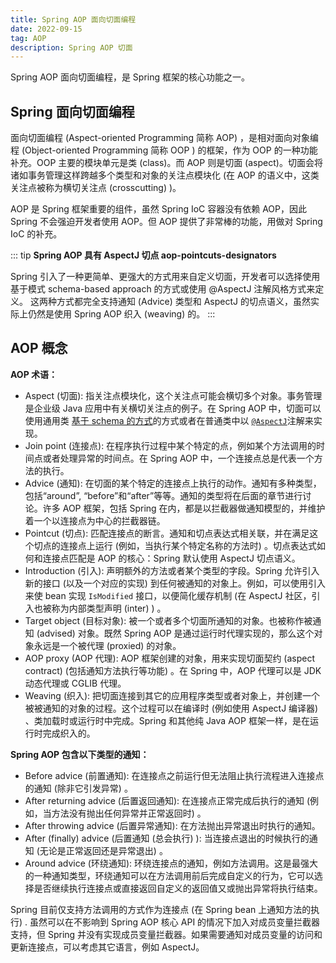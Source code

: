 ```yaml
---
title: Spring AOP 面向切面编程
date: 2022-09-15
tag: AOP
description: Spring AOP 切面
---
```


Spring AOP 面向切面编程，是 Spring 框架的核心功能之一。
<!-- more -->

## Spring 面向切面编程

面向切面编程 (Aspect-oriented Programming 简称 AOP) ，是相对面向对象编程 (Object-oriented Programming 简称 OOP ) 的框架，作为 OOP 的一种功能补充。OOP 主要的模块单元是类 (class)。而 AOP 则是切面 (aspect)。切面会将诸如事务管理这样跨越多个类型和对象的关注点模块化 (在 AOP 的语义中，这类关注点被称为横切关注点 (crosscutting) )。

AOP 是 Spring 框架重要的组件，虽然 Spring IoC 容器没有依赖 AOP，因此 Spring 不会强迫开发者使用 AOP。但 AOP 提供了非常棒的功能，用做对 Spring IoC 的补充。

::: tip
**Spring AOP 具有 AspectJ 切点 aop-pointcuts-designators**

Spring 引入了一种更简单、更强大的方式用来自定义切面，开发者可以选择使用基于模式 schema-based approach 的方式或使用 @AspectJ 注解风格方式来定义。
这两种方式都完全支持通知 (Advice) 类型和 AspectJ 的切点语义，虽然实际上仍然是使用 Spring AOP 织入 (weaving) 的。
:::

## AOP 概念

**AOP 术语：**

- Aspect (切面): 指关注点模块化，这个关注点可能会横切多个对象。事务管理是企业级 Java 应用中有关横切关注点的例子。在 Spring AOP 中，切面可以使用通用类 [基于 schema 的方式](http://docs.jcohy.com/docs/spring-framework/5.3.6/html5/zh-cn/core.html#aop-schema)的方式或者在普通类中以 [`@AspectJ`](http://docs.jcohy.com/docs/spring-framework/5.3.6/html5/zh-cn/core.html#aop-ataspectj)注解来实现。
- Join point (连接点): 在程序执行过程中某个特定的点，例如某个方法调用的时间点或者处理异常的时间点。在 Spring AOP 中，一个连接点总是代表一个方法的执行。
- Advice (通知): 在切面的某个特定的连接点上执行的动作。通知有多种类型，包括“around”, “before”和“after”等等。通知的类型将在后面的章节进行讨论。许多 AOP 框架，包括 Spring 在内，都是以拦截器做通知模型的，并维护着一个以连接点为中心的拦截器链。
- Pointcut (切点): 匹配连接点的断言。通知和切点表达式相关联，并在满足这个切点的连接点上运行 (例如，当执行某个特定名称的方法时) 。切点表达式如何和连接点匹配是 AOP 的核心：Spring 默认使用 AspectJ 切点语义。
- Introduction (引入): 声明额外的方法或者某个类型的字段。Spring 允许引入新的接口 (以及一个对应的实现) 到任何被通知的对象上。例如，可以使用引入来使 bean 实现 `IsModified` 接口，以便简化缓存机制 (在 AspectJ 社区，引入也被称为内部类型声明 (inter) ) 。
- Target object (目标对象): 被一个或者多个切面所通知的对象。也被称作被通知 (advised) 对象。既然 Spring AOP 是通过运行时代理实现的，那么这个对象永远是一个被代理 (proxied) 的对象。
- AOP proxy (AOP 代理): AOP 框架创建的对象，用来实现切面契约 (aspect contract) (包括通知方法执行等功能) 。在 Spring 中，AOP 代理可以是 JDK 动态代理或 CGLIB 代理。
- Weaving (织入): 把切面连接到其它的应用程序类型或者对象上，并创建一个被被通知的对象的过程。这个过程可以在编译时 (例如使用 AspectJ 编译器) 、类加载时或运行时中完成。Spring 和其他纯 Java AOP 框架一样，是在运行时完成织入的。

**Spring AOP 包含以下类型的通知：**

- Before advice (前置通知): 在连接点之前运行但无法阻止执行流程进入连接点的通知 (除非它引发异常) 。
- After returning advice (后置返回通知): 在连接点正常完成后执行的通知 (例如，当方法没有抛出任何异常并正常返回时) 。
- After throwing advice (后置异常通知): 在方法抛出异常退出时执行的通知。
- After (finally) advice (后置通知 (总会执行) ): 当连接点退出的时候执行的通知 (无论是正常返回还是异常退出) 。
- Around advice (环绕通知): 环绕连接点的通知，例如方法调用。这是最强大的一种通知类型，环绕通知可以在方法调用前后完成自定义的行为，它可以选择是否继续执行连接点或直接返回自定义的返回值又或抛出异常将执行结束。

Spring 目前仅支持方法调用的方式作为连接点 (在 Spring bean 上通知方法的执行) . 虽然可以在不影响到 Spring AOP 核心 API 的情况下加入对成员变量拦截器支持，但 Spring 并没有实现成员变量拦截器。如果需要通知对成员变量的访问和更新连接点，可以考虑其它语言，例如 AspectJ。
